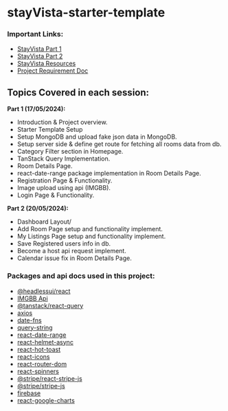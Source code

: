 # stayVista-starter-template

### Important Links:


- [StayVista Part 1](https://github.com/shakilahmedatik/b9-stayVista-part1)
- [StayVista Part 2](https://github.com/shakilahmedatik/b9-stayVista-part2)
- [StayVista Resources](https://github.com/shakilahmedatik/b9-stayVista-resources)
- [Project Requirement Doc](https://docs.google.com/document/d/1rzueKvZTinMb3XY7cuDNH0S0d_l8CflG1H95VUi2Dto/edit?usp=sharing)

  
## Topics Covered in each session:

**Part 1 (17/05/2024):**
- Introduction & Project overview.
- Starter Template Setup
- Setup MongoDB and upload fake json data in MongoDB.
- Setup server side & define get route for fetching all rooms data from db.
- Category Filter section in Homepage.
- TanStack Query Implementation.
- Room Details Page.
- react-date-range package implementation in Room Details Page.
- Registration Page & Functionality.
- Image upload using api (IMGBB).
- Login Page & Functionality.


**Part 2 (20/05/2024):**
- Dashboard Layout/
- Add Room Page setup and functionality implement.
- My Listings Page setup and functionality implement.
- Save Registered users info in db.
- Become a host api request implement.
- Calendar issue fix in Room Details Page.



### Packages and api docs used in this project:

- [@headlessui/react](https://www.npmjs.com/package/@headlessui/react)
- [IMGBB Api](https://api.imgbb.com/)
- [@tanstack/react-query](https://www.npmjs.com/package/@tanstack/react-query)
- [axios](https://www.npmjs.com/package/axios)
- [date-fns](https://www.npmjs.com/package/date-fns)
- [query-string](https://www.npmjs.com/package/query-string)
- [react-date-range](https://www.npmjs.com/package/react-date-range)
- [react-helmet-async](https://www.npmjs.com/package/react-helmet-async)
- [react-hot-toast](https://www.npmjs.com/package/react-hot-toast)
- [react-icons](https://www.npmjs.com/package/react-icons)
- [react-router-dom](https://www.npmjs.com/package/react-router-dom)
- [react-spinners](https://www.npmjs.com/package/react-spinners)
- [@stripe/react-stripe-js](https://www.npmjs.com/package/@stripe/react-stripe-js)
- [@stripe/stripe-js](https://www.npmjs.com/package/@stripe/stripe-js)
- [firebase](https://www.npmjs.com/package/firebase)
- [react-google-charts](https://www.npmjs.com/package/react-google-charts)
